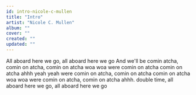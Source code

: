```yaml
---
id: intro-nicole-c-mullen
title: "Intro"
artist: "Nicole C. Mullen"
album: ""
cover: ""
created: ""
updated: ""
---
```


All aboard here we go, all aboard here we go
And we'll be comin atcha, comin on atcha, comin on atcha woa woa were comin on atcha comin on atcha ahhh yeah yeah were comin on atcha, comin on atcha comin on atcha woa woa were comin on atcha, comin on atcha ahhh. double time, all aboard here we go, all aboard here we go